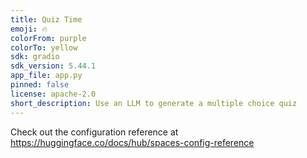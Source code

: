 ```yaml
---
title: Quiz Time
emoji: 🔥
colorFrom: purple
colorTo: yellow
sdk: gradio
sdk_version: 5.44.1
app_file: app.py
pinned: false
license: apache-2.0
short_description: Use an LLM to generate a multiple choice quiz
---
```


Check out the configuration reference at https://huggingface.co/docs/hub/spaces-config-reference
